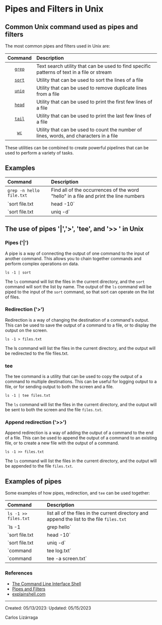 # Pipes and Filters in Unix

## Common Unix command used as pipes and filters

The most common pipes and filters used in Unix are:

| Command | Description |
| :--: | :-- |
| [`grep`](https://man7.org/linux/man-pages/man1/grep.1.html) | Text search utility that can be used to find specific patterns of text in a file or stream |
| [`sort`](https://man7.org/linux/man-pages/man1/sort.1.html)  | Utility that can be used to sort the lines of a file |
| [`uniq`](https://man7.org/linux/man-pages/man1/uniq.1.html)  |  Utility that can be used to remove duplicate lines from a file |
| [`head`](https://man7.org/linux/man-pages/man1/head.1.html) | Utility that can be used to print the first few lines of a file |
| [`tail`](https://man7.org/linux/man-pages/man1/tail.1.html) | Utility that can be used to print the last few lines of a file |
| [`wc`](https://man7.org/linux/man-pages/man1/wc.1p.html) | Utility that can be used to count the number of lines, words, and characters in a file |

These utilities can be combined to create powerful pipelines that can be used to perform a variety of tasks.

## Examples

| Command | Description |
| :--  | :-- |
| `grep -n hello file.txt` | Find all of the occurrences of the word "hello" in a file and print the line numbers |
| `sort file.txt | head -10` | Sort the lines of a file and then print the first 10 lines |
| `sort file.txt | uniq -d` |  Find all of the duplicate lines in a file and print them |

## The use of pipes '|','>', 'tee',  and '>> ' in Unix

### Pipes ('|')

A pipe is a way of connecting the output of one command to the input of another command. This allows you to chain together commands and perform complex operations on data.

``` shell
ls -1 | sort 
```

The `ls` command will list the files in the current directory, and the `sort` command will sort the list by name. The output of the `ls` command will be piped to the input of the `sort` command, so that sort can operate on the list of files.

### Redirection ('>')

Redirection is a way of changing the destination of a command's output. This can be used to save the output of a command to a file, or to display the output on the screen.

``` shell
ls -1 > files.txt
```

The ls command will list the files in the current directory, and the output will be redirected to the file files.txt.

### tee

The tee command is a utility that can be used to copy the output of a command to multiple destinations. This can be useful for logging output to a file, or for sending output to both the screen and a file.

``` shell
ls -1 | tee files.txt
```

The `ls` command will list the files in the current directory, and the output will be sent to both the screen and the file `files.txt`.

### Append redirection ('>>')

Append redirection is a way of adding the output of a command to the end of a file. This can be used to append the output of a command to an existing file, or to create a new file with the output of a command.

``` shell
ls -1 >> files.txt
```

The `ls` command will list the files in the current directory, and the output will be appended to the file `files.txt`.

## Examples of pipes

Some examples of how pipes, redirection, and `tee` can be used together:

| Command | Description |
| :-- | :-- |
| `ls -1 >> files.txt` | list all of the files in the current directory and append the list to the file `files.txt` |
| `ls -1 | grep hello` | find all of the files in the current directory that contain the word "hello"  |
| `sort file.txt | head -10` | sort the lines of a file and then print the first 10 lines |
| `sort file.txt | uniq -d` | find all of the duplicate lines in a file and print them |
| `command | tee log.txt` | log the output of a command to a file |
| `command | tee -a screen.txt` | send the output of a command to both the screen and a file |

### References

* [The Command Line Interface Shell](https://github.com/clizarraga-UAD7/Workshops/wiki/The-Command-Line-Interface-Shell)
* [Pipes and Filters](https://swcarpentry.github.io/shell-novice/04-pipefilter.html)
* [explainshell.com](https://explainshell.com/)

***

Created: 05/13/2023: Updated: 05/15/2023

Carlos Lizárraga
